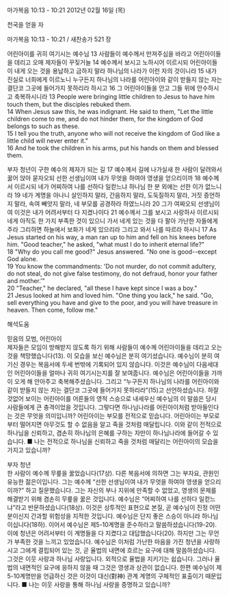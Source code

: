 마가복음 10:13 - 10:21 
2012년 02월 16일 (목)

천국을 얻을 자



마가복음 10:13 - 10:21 / 새찬송가 521 장


어린아이를 귀히 여기시는 예수님
13 사람들이 예수께서 만져주심을 바라고 어린아이들을 데리고 오매 제자들이 꾸짖거늘 14 예수께서 보시고 노하시어 이르시되 어린아이들이 내게 오는 것을 용납하고 금하지 말라 하나님의 나라가 이런 자의 것이니라 15 내가 진실로 너희에게 이르노니 누구든지 하나님의 나라를 어린아이와 같이 받들지 않는 자는 결단코 그곳에 들어가지 못하리라 하시고 16 그 어린아이들을 안고 그들 위에 안수하시고 축복하시니라
13 People were bringing little children to Jesus to have him touch them, but the disciples rebuked them.   
14 When Jesus saw this, he was indignant. He said to them, "Let the little children come to me, and do not hinder them, for the kingdom of God belongs to such as these.   
15 I tell you the truth, anyone who will not receive the kingdom of God like a little child will never enter it."   
16 And he took the children in his arms, put his hands on them and blessed them.   


부자 청년이 구한 예수의 제자가 되는 길
17 예수께서 길에 나가실새 한 사람이 달려와서 꿇어 앉아 묻자오되 선한 선생님이여 내가 무엇을 하여야 영생을 얻으리이까 18 예수께서 이르시되 네가 어찌하여 나를 선하다 일컫느냐 하나님 한 분 외에는 선한 이가 없느니라 19 네가 계명을 아나니 살인하지 말라, 간음하지 말라, 도둑질하지 말라, 거짓 증언하지 말라, 속여 빼앗지 말라, 네 부모를 공경하라 하였느니라 20 그가 여짜오되 선생님이여 이것은 내가 어려서부터 다 지켰나이다 21 예수께서 그를 보시고 사랑하사 이르시되 네게 아직도 한 가지 부족한 것이 있으니 가서 네게 있는 것을 다 팔아 가난한 자들에게 주라 그리하면 하늘에서 보화가 네게 있으리라 그리고 와서 나를 따르라 하시니
17 As Jesus started on his way, a man ran up to him and fell on his knees before him. "Good teacher," he asked, "what must I do to inherit eternal life?"   
18 "Why do you call me good?" Jesus answered. "No one is good--except God alone.   
19 You know the commandments: 'Do not murder, do not commit adultery, do not steal, do not give false testimony, do not defraud, honor your father and mother.'"   
20 "Teacher," he declared, "all these I have kept since I was a boy."   
21 Jesus looked at him and loved him. "One thing you lack," he said. "Go, sell everything you have and give to the poor, and you will have treasure in heaven. Then come, follow me."

해석도움





믿음의 모범, 어린아이  
제자들은 모임이 방해받지 않도록 하기 위해 사람들이 예수께 어린아이들을 데리고 오는 것을 책망했습니다(13). 이 모습을 보신 예수님은 분히 여기셨습니다. 예수님이 분히 여기신 경우는 복음서에 두세 번밖에 기록되어 있지 않습니다. 이것은 예수님이 다음세대인 어린아이들을 얼마나 귀히 여기시는지를 잘 보여줍니다. 예수님은 어린아이들을 가까이 오게 해 안아주고 축복해주셨습니다. 그리고 “누구든지 하나님의 나라를 어린아이와 같이 받들지 않는 자는 결단코 그곳에 들어가지 못하리라”(15)고 선언하셨습니다. 하잘것없어 보이는 어린아이를 어른들의 영적 스승으로 내세우신 예수님의 이 말씀은 당시 사람들에게 큰 충격이었을 것입니다. 그렇다면 하나님나라를 어린아이처럼 받아들인다는 것은 무엇을 의미입니까? 어린아이는 부모를 전적으로 믿습니다. 어린아이는 부모로부터 떨어지면 아무것도 할 수 없음을 알고 죽을 것처럼 매달립니다. 이와 같이 전적으로 하나님을 신뢰하고, 겸손히 하나님의 은혜를 구하는 자만이 하나님나라에 들어갈 수 있습니다.
■ 나는 전적으로 하나님을 신뢰하고 죽을 것처럼 매달리는 어린아이의 모습을 가지고 있습니까?

부자 청년  
한 사람이 예수께 무릎을 꿇었습니다(17상). 다른 복음서에 의하면 그는 부자요, 관원인 유능한 젊은이입니다. 그는 예수께 “선한 선생님이여 내가 무엇을 하여야 영생을 얻으리이까?” 하고 질문했습니다. 그는 자신의 부나 지위에 만족할 수 없었고, 영생의 문제를 해결받기 위해 겸손히 무릎을 꿇은 것입니다. 예수님은 “어찌하여 나를 선하다 일컫느냐”라고 반문하셨습니다(18상). 이것은 상투적인 표현으로 본질, 곧 예수님이 진정 어떤 분이신지 간과할 위험성을 지적한 것입니다. 예수님은 단지 좋은 스승이 아니라 하나님이십니다(18하). 이어서 예수님은 제5-10계명을 준수하라고 말씀하셨습니다(19-20). 이에 청년은 어려서부터 이 계명들을 다 지켰다고 대답했습니다(20). 하지만 그는 무언가 부족한 것을 느끼고 있었습니다. 예수님은 이처럼 가난한 마음을 가진 청년을 사랑하시고 그에게 결핍되어 있는 것, 곧 율법의 내면에 흐르는 요구에 대해 말씀하셨습니다. 그것은 이웃 사랑과 하나님 사랑입니다. 외적으로 율법을 지키기는 쉽습니다. 그러나 율법의 내면적인 요구에 응하지 않을 때 그것은 영생과 상관이 없습니다. 한편 예수님이 제5-10계명만을 언급하신 것은 이것이 대신(對神) 관계 계명의 구체적인 표출이기 때문입니다. 
■ 나는 이웃 사랑을 통해 하나님 사랑을 증명하고 있습니까?